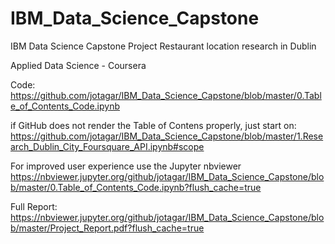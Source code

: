 # IBM_Data_Science_Capstone
IBM Data Science Capstone Project
Restaurant location research in Dublin

Applied Data Science - Coursera

Code:
https://github.com/jotagar/IBM_Data_Science_Capstone/blob/master/0.Table_of_Contents_Code.ipynb

if GitHub does not render the Table of Contens properly, just start on:
https://github.com/jotagar/IBM_Data_Science_Capstone/blob/master/1.Research_Dublin_City_Foursquare_API.ipynb#scope

For improved user experience use the Jupyter nbviewer 
https://nbviewer.jupyter.org/github/jotagar/IBM_Data_Science_Capstone/blob/master/0.Table_of_Contents_Code.ipynb?flush_cache=true

Full Report:
https://nbviewer.jupyter.org/github/jotagar/IBM_Data_Science_Capstone/blob/master/Project_Report.pdf?flush_cache=true
